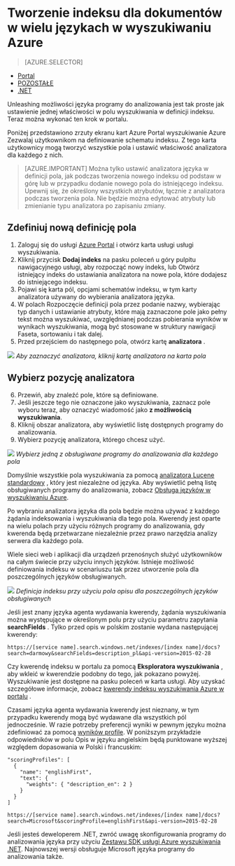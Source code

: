 <properties
   pageTitle="Tworzenie indeksu dla dokumentów w wielu językach w wyszukiwaniu Azure | Microsoft Azure | Usługa wyszukiwania hostowanej chmury"
   description=" Wyszukiwanie Azure obsługuje 56 języków, używanie programy do analizowania język z Lucene i przetwarzania w języku naturalnym technologii firmy Microsoft."
   services="search"
   documentationCenter=""
   authors="yahnoosh"
   manager="pablocas"
   editor=""/>

<tags
   ms.service="search"
   ms.devlang="na"
   ms.workload="search"
   ms.topic="article"
   ms.tgt_pltfrm="na"
   ms.date="07/14/2016"
   ms.author="jlembicz"/>

# <a name="create-an-index-for-documents-in-multiple-languages-in-azure-search"></a>Tworzenie indeksu dla dokumentów w wielu językach w wyszukiwaniu Azure
> [AZURE.SELECTOR]
- [Portal](search-language-support.md)
- [POZOSTAŁE](https://msdn.microsoft.com/library/azure/dn879793.aspx)
- [.NET](https://msdn.microsoft.com/library/azure/microsoft.azure.search.models.analyzername.aspx)

Unleashing możliwości języka programy do analizowania jest tak proste jak ustawienie jednej właściwości w polu wyszukiwania w definicji indeksu. Teraz można wykonać ten krok w portalu.

Poniżej przedstawiono zrzuty ekranu kart Azure Portal wyszukiwanie Azure Zezwalaj użytkownikom na definiowanie schematu indeksu. Z tego karta użytkownicy mogą tworzyć wszystkie pola i ustawić właściwość analizatora dla każdego z nich.

> [AZURE.IMPORTANT] Można tylko ustawić analizatora języka w definicji pola, jak podczas tworzenia nowego indeksu od podstaw w górę lub w przypadku dodanie nowego pola do istniejącego indeksu. Upewnij się, że określony wszystkich atrybutów, łącznie z analizatora podczas tworzenia pola. Nie będzie można edytować atrybuty lub zmienianie typu analizatora po zapisaniu zmiany.

## <a name="define-a-new-field-definition"></a>Zdefiniuj nową definicję pola

1. Zaloguj się do usługi [Azure Portal](https://portal.azure.com) i otwórz karta usługi usługi wyszukiwania.
2. Kliknij przycisk **Dodaj indeks** na pasku poleceń u góry pulpitu nawigacyjnego usługi, aby rozpocząć nowy indeks, lub Otwórz istniejący indeks do ustawiania analizatora na nowe pola, które dodajesz do istniejącego indeksu.
3. Pojawi się karta pól, opcjami schematów indeksu, w tym karty analizatora używany do wybierania analizatora języka.
4. W polach Rozpoczęcie definicji pola przez podanie nazwy, wybierając typ danych i ustawianie atrybuty, które mają zaznaczone pole jako pełny tekst można wyszukiwać, uwzględnianej podczas pobierania wyników w wynikach wyszukiwania, mogą być stosowane w struktury nawigacji Faseta, sortowaniu i tak dalej. 
5. Przed przejściem do następnego pola, otwórz kartę **analizatora** . 

   
![][1]
*Aby zaznaczyć analizatora, kliknij kartę analizatora na karta pola*

## <a name="choose-an-analyzer"></a>Wybierz pozycję analizatora

6. Przewiń, aby znaleźć pole, które są definiowane. 
7. Jeśli jeszcze tego nie oznaczone jako wyszukiwania, zaznacz pole wyboru teraz, aby oznaczyć wiadomość jako **z możliwością wyszukiwania**.
8. Kliknij obszar analizatora, aby wyświetlić listę dostępnych programy do analizowania.
9. Wybierz pozycję analizatora, którego chcesz użyć.

![][2]
*Wybierz jedną z obsługiwane programy do analizowania dla każdego pola*

Domyślnie wszystkie pola wyszukiwania za pomocą [analizatora Lucene standardowy](http://lucene.apache.org/core/4_10_0/analyzers-common/org/apache/lucene/analysis/standard/StandardAnalyzer.html) , który jest niezależne od języka. Aby wyświetlić pełną listę obsługiwanych programy do analizowania, zobacz [Obsługa języków w wyszukiwaniu Azure](https://msdn.microsoft.com/library/azure/dn879793.aspx).

Po wybraniu analizatora języka dla pola będzie można używać z każdego żądania indeksowania i wyszukiwania dla tego pola. Kwerendy jest oparte na wielu polach przy użyciu różnych programy do analizowania, gdy kwerenda będą przetwarzane niezależnie przez prawo narzędzia analizy serwera dla każdego pola.

Wiele sieci web i aplikacji dla urządzeń przenośnych służyć użytkowników na całym świecie przy użyciu innych języków. Istnieje możliwość definiowania indeksu w scenariuszu tak przez utworzenie pola dla poszczególnych języków obsługiwanych.

![][3]
*Definicja indeksu przy użyciu pola opisu dla poszczególnych języków obsługiwanych*

Jeśli jest znany języka agenta wydawania kwerendy, żądania wyszukiwania można występujące w określonym polu przy użyciu parametru zapytania **searchFields** . Tylko przed opis w polskim zostanie wydana następującej kwerendy:

`https://[service name].search.windows.net/indexes/[index name]/docs?search=darmowy&searchFields=description_pl&api-version=2015-02-28`

Czy kwerendę indeksu w portalu za pomocą **Eksploratora wyszukiwania** , aby wkleić w kwerendzie podobny do tego, jak pokazano powyżej. Wyszukiwanie jest dostępne na pasku poleceń w karta usługi. Aby uzyskać szczegółowe informacje, zobacz [kwerendy indeksu wyszukiwania Azure w portalu](search-explorer.md) .

Czasami języka agenta wydawania kwerendy jest nieznany, w tym przypadku kwerendy mogą być wydawane dla wszystkich pól jednocześnie. W razie potrzeby preferencji wyniki w pewnym języku można zdefiniować za pomocą [wyników profile](https://msdn.microsoft.com/library/azure/dn798928.aspx). W poniższym przykładzie odpowiedników w polu Opis w języku angielskim będą punktowane wyższej względem dopasowania w Polski i francuskim:

    "scoringProfiles": [
      {
        "name": "englishFirst",
        "text": {
          "weights": { "description_en": 2 }
        }
      }
    ]

`https://[service name].search.windows.net/indexes/[index name]/docs?search=Microsoft&scoringProfile=englishFirst&api-version=2015-02-28`

Jeśli jesteś deweloperem .NET, zwróć uwagę skonfigurowania programy do analizowania języka przy użyciu [Zestawu SDK usługi Azure wyszukiwania .NET](http://www.nuget.org/packages/Microsoft.Azure.Search). Najnowszej wersji obsługuje Microsoft języka programy do analizowania także.

<!-- Image References -->
[1]: ./media/search-language-support/AnalyzerTab.png
[2]: ./media/search-language-support/SelectAnalyzer.png
[3]: ./media/search-language-support/IndexDefinition.png
